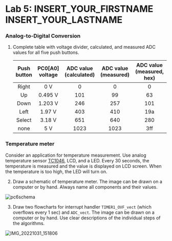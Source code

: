 # Lab 5: INSERT_YOUR_FIRSTNAME INSERT_YOUR_LASTNAME

### Analog-to-Digital Conversion

1. Complete table with voltage divider, calculated, and measured ADC values for all five push buttons.

   | **Push button** | **PC0[A0] voltage** | **ADC value (calculated)** | **ADC value (measured)** | **ADC value (measured, hex)** |
   | :-: | :-: | :-: | :-: | :-: |
   | Right  | 0&nbsp;V     | 0    | 0    | 0   |
   | Up     | 0.495&nbsp;V | 101  | 99   | 63  |
   | Down   | 1.203&nbsp;V | 246  | 257  | 101 |
   | Left   | 1.97&nbsp;V  | 403  | 410  | 19a |
   | Select | 3.18&nbsp;V  | 651  | 640  | 280 |
   | none   | 5&nbsp;V     | 1023 | 1023 | 3ff |

### Temperature meter

Consider an application for temperature measurement. Use analog temperature sensor [TC1046](http://ww1.microchip.com/downloads/en/DeviceDoc/21496C.pdf), LCD, and a LED. Every 30 seconds, the temperature is measured and the value is displayed on LCD screen. When the temperature is too high, the LED will turn on.

2. Draw a schematic of temperature meter. The image can be drawn on a computer or by hand. Always name all components and their values.

 ![pc6schema](https://user-images.githubusercontent.com/99417291/199033797-a7b6d355-c5c9-40df-ac47-0a12d7051f17.jpg)


3. Draw two flowcharts for interrupt handler `TIMER1_OVF_vect` (which overflows every 1&nbsp;sec) and `ADC_vect`. The image can be drawn on a computer or by hand. Use clear descriptions of the individual steps of the algorithms.

 ![IMG_20221031_151806](https://user-images.githubusercontent.com/99417291/199033811-b5dffddb-5f80-4cf2-a3c6-adc312e96be6.jpg)
